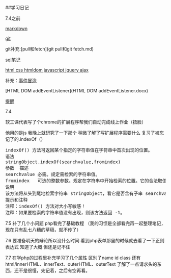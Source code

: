 ##学习日记

7.4之前

[markdown](markdown学习笔记.md)

[git](git学习笔记.md)

git补充:[pull和fetch](git pull和git fetch.md)

[sql笔记](sql笔记.md)

[html css htmldom javascript jquery ajax](总结.docx)

补充：[事件冒泡](事件冒泡.docx)

[HTML DOM addEventListener](HTML DOM addEventListener.docx)

[提醒](提醒.docx)

7.4

软工课代表写了个chrome的扩展程序帮我们自动完成线上作业（捂脸）

他用的是js 我晚上就研究了一下那个 稍微了解了写扩展程序需要什么 
复习了被忘记了的.indexOf（）
<pre>
indexOf() 方法可返回某个指定的字符串值在字符串中首次出现的位置。
语法
stringObject.indexOf(searchvalue,fromindex)
参数	描述
searchvalue	必需。规定需检索的字符串值。
fromindex	可选的整数参数。规定在字符串中开始检索的位置。它的合法取值是 0 到 stringObject.length - 1。如省略该参数，则将从字符串的首字符开始检索。
说明
该方法将从头到尾地检索字符串 stringObject，看它是否含有子串 searchvalue。开始检索的位置在字符串的 fromindex 处或字符串的开头（没有指定 fromindex 时）。如果找到一个 searchvalue，则返回 searchvalue 的第一次出现的位置。stringObject 中的字符位置是从 0 开始的。
提示和注释
注释：indexOf() 方法对大小写敏感！
注释：如果要检索的字符串值没有出现，则该方法返回 -1。
</pre>

7.5
补了几个小问题
php看完了基础教程
（我的习惯是全部看完再一起整理笔记，现在只有乱七八糟的草稿，就不传了）

7.6
要准备明天的辩论所以没什么时间  看到php表单那里的时候就去看了一下正则表达式   知道了大概  但还是记不住

7.7
在学php的过程里补充学习了几个属性 区别了name id class  还有html/innerHTML、innerText、outerHTML、outerText 
了解了一点请求头的东西，还不是很懂，先记着，之后有空再看。